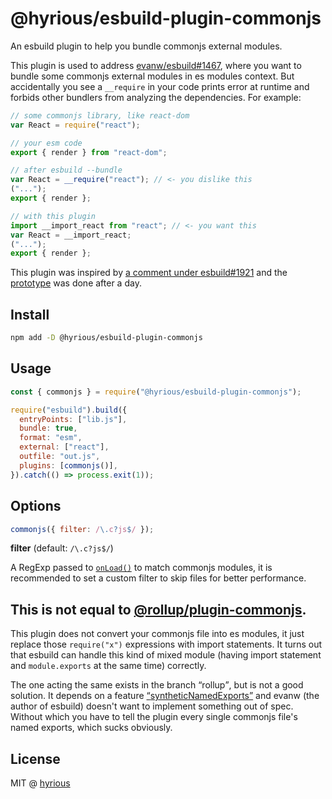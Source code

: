 # @hyrious/esbuild-plugin-commonjs

An esbuild plugin to help you bundle commonjs external modules.

This plugin is used to address [evanw/esbuild#1467][1], where you want to
bundle some commonjs external modules in es modules context. But accidentally
you see a `__require` in your code prints error at runtime and forbids
other bundlers from analyzing the dependencies. For example:

```js
// some commonjs library, like react-dom
var React = require("react");

// your esm code
export { render } from "react-dom";

// after esbuild --bundle
var React = __require("react"); // <- you dislike this
("...");
export { render };

// with this plugin
import __import_react from "react"; // <- you want this
var React = __import_react;
("...");
export { render };
```

This plugin was inspired by [a comment under esbuild#1921][4]
and the [prototype][5] was done after a day.

## Install

```bash
npm add -D @hyrious/esbuild-plugin-commonjs
```

## Usage

<!-- prettier-ignore -->
```js
const { commonjs } = require("@hyrious/esbuild-plugin-commonjs");

require("esbuild").build({
  entryPoints: ["lib.js"],
  bundle: true,
  format: "esm",
  external: ["react"],
  outfile: "out.js",
  plugins: [commonjs()],
}).catch(() => process.exit(1));
```

## Options

```js
commonjs({ filter: /\.c?js$/ });
```

**filter** (default: `/\.c?js$/`)

A RegExp passed to [`onLoad()`](https://esbuild.github.io/plugins/#on-load) to
match commonjs modules, it is recommended to set a custom filter to skip files
for better performance.

## This is not equal to [@rollup/plugin-commonjs][2].

This plugin does not convert your commonjs file into es modules, it just
replace those `require("x")` expressions with import statements. It turns out
that esbuild can handle this kind of mixed module (having import statement and
`module.exports` at the same time) correctly.

The one acting the same exists in the branch <q>rollup</q>, but is not a good
solution. It depends on a feature [<q>syntheticNamedExports</q>][3] and evanw
(the author of esbuild) doesn't want to implement something out of spec.
Without which you have to tell the plugin every single commonjs file's named
exports, which sucks obviously.

## License

MIT @ [hyrious](https://github.com/hyrious)

[1]: https://github.com/evanw/esbuild/issues/1467
[2]: https://github.com/rollup/plugins/blob/master/packages/commonjs
[3]: https://github.com/evanw/esbuild/issues/1919
[4]: https://github.com/evanw/esbuild/issues/1921#issuecomment-1010490128
[5]: https://gist.github.com/hyrious/7120a56c593937457c0811443563e017
